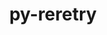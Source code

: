 ---
title: "py-reretry"
layout: cache
categories: [package, develop]
meta: {"versions": ["0.11.8"], "compilers": ["gcc@=7.3.1"], "oss": ["amzn2"], "platforms": ["linux"], "targets": ["aarch64", "x86_64_v3"], "stacks": ["aws-isc", "aws-isc-aarch64", "root"], "num_specs": 14, "num_specs_by_stack": {"root": 14, "aws-isc-aarch64": 7, "aws-isc": 7}}
spec_details: [{"hash": "4lnsoamixeuuk6fk5pcftl7qvfmb4yqt", "compiler": "gcc@=7.3.1", "versions": ["0.11.8"], "os": "amzn2", "platform": "linux", "target": "aarch64", "variants": ["build_system=python_pip"], "stacks": ["root", "aws-isc-aarch64"], "size": "-", "tarball": "https://binaries.spack.io/develop/build_cache/linux-amzn2-aarch64/gcc-7.3.1/py-reretry-0.11.8/linux-amzn2-aarch64-gcc-7.3.1-py-reretry-0.11.8-4lnsoamixeuuk6fk5pcftl7qvfmb4yqt.spack"}, {"hash": "irtxo4gqtomev6lpoo2hv5kmxh7os2bv", "compiler": "gcc@=7.3.1", "versions": ["0.11.8"], "os": "amzn2", "platform": "linux", "target": "aarch64", "variants": ["build_system=python_pip"], "stacks": ["root", "aws-isc-aarch64"], "size": "-", "tarball": "https://binaries.spack.io/develop/build_cache/linux-amzn2-aarch64/gcc-7.3.1/py-reretry-0.11.8/linux-amzn2-aarch64-gcc-7.3.1-py-reretry-0.11.8-irtxo4gqtomev6lpoo2hv5kmxh7os2bv.spack"}, {"hash": "jlnq22vpnirm7aghb5gjp4m33tye2dnr", "compiler": "gcc@=7.3.1", "versions": ["0.11.8"], "os": "amzn2", "platform": "linux", "target": "aarch64", "variants": ["build_system=python_pip"], "stacks": ["root", "aws-isc-aarch64"], "size": "-", "tarball": "https://binaries.spack.io/develop/build_cache/linux-amzn2-aarch64/gcc-7.3.1/py-reretry-0.11.8/linux-amzn2-aarch64-gcc-7.3.1-py-reretry-0.11.8-jlnq22vpnirm7aghb5gjp4m33tye2dnr.spack"}, {"hash": "jpq22cenyfo5pkdf4rxoijp643mv2ma2", "compiler": "gcc@=7.3.1", "versions": ["0.11.8"], "os": "amzn2", "platform": "linux", "target": "aarch64", "variants": ["build_system=python_pip"], "stacks": ["root", "aws-isc-aarch64"], "size": "-", "tarball": "https://binaries.spack.io/develop/build_cache/linux-amzn2-aarch64/gcc-7.3.1/py-reretry-0.11.8/linux-amzn2-aarch64-gcc-7.3.1-py-reretry-0.11.8-jpq22cenyfo5pkdf4rxoijp643mv2ma2.spack"}, {"hash": "jusyxdgjiobkvo2vsn6eolj74cnweeff", "compiler": "gcc@=7.3.1", "versions": ["0.11.8"], "os": "amzn2", "platform": "linux", "target": "aarch64", "variants": ["build_system=python_pip"], "stacks": ["root", "aws-isc-aarch64"], "size": "-", "tarball": "https://binaries.spack.io/develop/build_cache/linux-amzn2-aarch64/gcc-7.3.1/py-reretry-0.11.8/linux-amzn2-aarch64-gcc-7.3.1-py-reretry-0.11.8-jusyxdgjiobkvo2vsn6eolj74cnweeff.spack"}, {"hash": "kjcwmyq7wl64eetmisdlsft6zuotjueo", "compiler": "gcc@=7.3.1", "versions": ["0.11.8"], "os": "amzn2", "platform": "linux", "target": "aarch64", "variants": ["build_system=python_pip"], "stacks": ["root", "aws-isc-aarch64"], "size": "-", "tarball": "https://binaries.spack.io/develop/build_cache/linux-amzn2-aarch64/gcc-7.3.1/py-reretry-0.11.8/linux-amzn2-aarch64-gcc-7.3.1-py-reretry-0.11.8-kjcwmyq7wl64eetmisdlsft6zuotjueo.spack"}, {"hash": "olu7yzqdirq4h56hmhaxvcvk3m4tffnv", "compiler": "gcc@=7.3.1", "versions": ["0.11.8"], "os": "amzn2", "platform": "linux", "target": "aarch64", "variants": ["build_system=python_pip"], "stacks": ["root", "aws-isc-aarch64"], "size": "-", "tarball": "https://binaries.spack.io/develop/build_cache/linux-amzn2-aarch64/gcc-7.3.1/py-reretry-0.11.8/linux-amzn2-aarch64-gcc-7.3.1-py-reretry-0.11.8-olu7yzqdirq4h56hmhaxvcvk3m4tffnv.spack"}, {"hash": "6m5ye3entrjlnirveimgftt2uc3smtff", "compiler": "gcc@=7.3.1", "versions": ["0.11.8"], "os": "amzn2", "platform": "linux", "target": "x86_64_v3", "variants": ["build_system=python_pip"], "stacks": ["aws-isc", "root"], "size": "-", "tarball": "https://binaries.spack.io/develop/build_cache/linux-amzn2-x86_64_v3/gcc-7.3.1/py-reretry-0.11.8/linux-amzn2-x86_64_v3-gcc-7.3.1-py-reretry-0.11.8-6m5ye3entrjlnirveimgftt2uc3smtff.spack"}, {"hash": "7z34gzltivmrnqa5e7u6q26vwhyvcxl3", "compiler": "gcc@=7.3.1", "versions": ["0.11.8"], "os": "amzn2", "platform": "linux", "target": "x86_64_v3", "variants": ["build_system=python_pip"], "stacks": ["aws-isc", "root"], "size": "-", "tarball": "https://binaries.spack.io/develop/build_cache/linux-amzn2-x86_64_v3/gcc-7.3.1/py-reretry-0.11.8/linux-amzn2-x86_64_v3-gcc-7.3.1-py-reretry-0.11.8-7z34gzltivmrnqa5e7u6q26vwhyvcxl3.spack"}, {"hash": "hjwf65opt352f533gojpzkrbrmj7eypc", "compiler": "gcc@=7.3.1", "versions": ["0.11.8"], "os": "amzn2", "platform": "linux", "target": "x86_64_v3", "variants": ["build_system=python_pip"], "stacks": ["aws-isc", "root"], "size": "-", "tarball": "https://binaries.spack.io/develop/build_cache/linux-amzn2-x86_64_v3/gcc-7.3.1/py-reretry-0.11.8/linux-amzn2-x86_64_v3-gcc-7.3.1-py-reretry-0.11.8-hjwf65opt352f533gojpzkrbrmj7eypc.spack"}, {"hash": "r75rvmgbvbqepukjzu273ofsi4smujia", "compiler": "gcc@=7.3.1", "versions": ["0.11.8"], "os": "amzn2", "platform": "linux", "target": "x86_64_v3", "variants": ["build_system=python_pip"], "stacks": ["aws-isc", "root"], "size": "-", "tarball": "https://binaries.spack.io/develop/build_cache/linux-amzn2-x86_64_v3/gcc-7.3.1/py-reretry-0.11.8/linux-amzn2-x86_64_v3-gcc-7.3.1-py-reretry-0.11.8-r75rvmgbvbqepukjzu273ofsi4smujia.spack"}, {"hash": "rqzesc4k4ga6hruvouuvnzkdhwxvz2t7", "compiler": "gcc@=7.3.1", "versions": ["0.11.8"], "os": "amzn2", "platform": "linux", "target": "x86_64_v3", "variants": ["build_system=python_pip"], "stacks": ["aws-isc", "root"], "size": "-", "tarball": "https://binaries.spack.io/develop/build_cache/linux-amzn2-x86_64_v3/gcc-7.3.1/py-reretry-0.11.8/linux-amzn2-x86_64_v3-gcc-7.3.1-py-reretry-0.11.8-rqzesc4k4ga6hruvouuvnzkdhwxvz2t7.spack"}, {"hash": "stnxpdbhx4cmcj2drzkoovdebi7pna7l", "compiler": "gcc@=7.3.1", "versions": ["0.11.8"], "os": "amzn2", "platform": "linux", "target": "x86_64_v3", "variants": ["build_system=python_pip"], "stacks": ["aws-isc", "root"], "size": "-", "tarball": "https://binaries.spack.io/develop/build_cache/linux-amzn2-x86_64_v3/gcc-7.3.1/py-reretry-0.11.8/linux-amzn2-x86_64_v3-gcc-7.3.1-py-reretry-0.11.8-stnxpdbhx4cmcj2drzkoovdebi7pna7l.spack"}, {"hash": "uvi55jmd3lxapfjwikdwfpxwdemmgavb", "compiler": "gcc@=7.3.1", "versions": ["0.11.8"], "os": "amzn2", "platform": "linux", "target": "x86_64_v3", "variants": ["build_system=python_pip"], "stacks": ["aws-isc", "root"], "size": "-", "tarball": "https://binaries.spack.io/develop/build_cache/linux-amzn2-x86_64_v3/gcc-7.3.1/py-reretry-0.11.8/linux-amzn2-x86_64_v3-gcc-7.3.1-py-reretry-0.11.8-uvi55jmd3lxapfjwikdwfpxwdemmgavb.spack"}]
---
